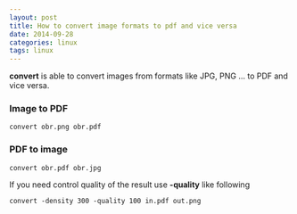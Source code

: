 ```yaml
---
layout: post
title: How to convert image formats to pdf and vice versa
date: 2014-09-28
categories: linux
tags: linux
---
```


**convert** is able to convert images from formats like JPG, PNG ... to PDF and vice versa.

### Image to PDF
 
`convert obr.png obr.pdf`

### PDF to image

`convert obr.pdf obr.jpg`

If you need control quality of the result  use **-quality** like following

`convert -density 300 -quality 100 in.pdf out.png`

